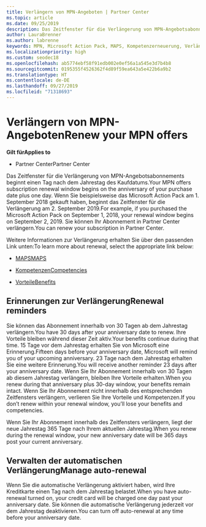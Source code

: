 ```yaml
---
title: Verlängern von MPN-Angeboten | Partner Center
ms.topic: article
ms.date: 09/25/2019
description: Das Zeitfenster für die Verlängerung von MPN-Angebotsabonnements beginnt einen Tag nach dem Jahrestag des Kaufdatums.
author: LauraBrenner
ms.author: labrenne
keywords: MPN, Microsoft Action Pack, MAPS, Kompetenzerneuerung, Verlängerungsdatum
ms.localizationpriority: high
ms.custom: seodec18
ms.openlocfilehash: ab5774ebf58f91edb002e0ef56a1a545e3d7b4b8
ms.sourcegitcommit: 0195355f4526362f4d89f59ea643a5e422b6a9b2
ms.translationtype: HT
ms.contentlocale: de-DE
ms.lasthandoff: 09/27/2019
ms.locfileid: "71318693"
---
```

# <a name="renew-your-mpn-offers"></a><span data-ttu-id="74068-104">Verlängern von MPN-Angeboten</span><span class="sxs-lookup"><span data-stu-id="74068-104">Renew your MPN offers</span></span>

<span data-ttu-id="74068-105">**Gilt für**</span><span class="sxs-lookup"><span data-stu-id="74068-105">**Applies to**</span></span>

- <span data-ttu-id="74068-106">Partner Center</span><span class="sxs-lookup"><span data-stu-id="74068-106">Partner Center</span></span>

<span data-ttu-id="74068-107">Das Zeitfenster für die Verlängerung von MPN-Angebotsabonnements beginnt einen Tag nach dem Jahrestag des Kaufdatums.</span><span class="sxs-lookup"><span data-stu-id="74068-107">Your MPN offers subscription renewal window begins on the anniversary of your purchase date plus one day.</span></span> <span data-ttu-id="74068-108">Wenn Sie beispielsweise das Microsoft Action Pack am 1. September 2018 gekauft haben, beginnt das Zeitfenster für die Verlängerung am 2. September 2019.</span><span class="sxs-lookup"><span data-stu-id="74068-108">For example, if you purchased the Microsoft Action Pack on September 1, 2018, your renewal window begins on September 2, 2019.</span></span> <span data-ttu-id="74068-109">Sie können Ihr Abonnement in Partner Center verlängern.</span><span class="sxs-lookup"><span data-stu-id="74068-109">You can renew your subscription in Partner Center.</span></span>

<span data-ttu-id="74068-110">Weitere Informationen zur Verlängerung erhalten Sie über den passenden Link unten:</span><span class="sxs-lookup"><span data-stu-id="74068-110">To learn more about renewal, select the appropriate link below:</span></span>

- [<span data-ttu-id="74068-111">MAPS</span><span class="sxs-lookup"><span data-stu-id="74068-111">MAPS</span></span>](mpn-get-action-pack.md)

- [<span data-ttu-id="74068-112">Kompetenzen</span><span class="sxs-lookup"><span data-stu-id="74068-112">Competencies</span></span>](learn-about-competencies.md)

- [<span data-ttu-id="74068-113">Vorteile</span><span class="sxs-lookup"><span data-stu-id="74068-113">Benefits</span></span>](manage-your-partner-network-benefits.md)

## <a name="renewal-reminders"></a><span data-ttu-id="74068-114">Erinnerungen zur Verlängerung</span><span class="sxs-lookup"><span data-stu-id="74068-114">Renewal reminders</span></span>

<span data-ttu-id="74068-115">Sie können das Abonnement innerhalb von 30 Tagen ab dem Jahrestag verlängern.</span><span class="sxs-lookup"><span data-stu-id="74068-115">You have 30 days after your anniversary date to renew.</span></span> <span data-ttu-id="74068-116">Ihre Vorteile bleiben während dieser Zeit aktiv.</span><span class="sxs-lookup"><span data-stu-id="74068-116">Your benefits continue during that time.</span></span> <span data-ttu-id="74068-117">15 Tage vor dem Jahrestag erhalten Sie von Microsoft eine Erinnerung.</span><span class="sxs-lookup"><span data-stu-id="74068-117">Fifteen days before your anniversary date, Microsoft will remind you of your upcoming anniversary.</span></span> <span data-ttu-id="74068-118">23 Tage nach dem Jahrestag erhalten Sie eine weitere Erinnerung.</span><span class="sxs-lookup"><span data-stu-id="74068-118">You will receive another reminder 23 days after your anniversary date.</span></span> <span data-ttu-id="74068-119">Wenn Sie Ihr Abonnement innerhalb von 30 Tagen ab diesem Jahrestag verlängern, bleiben Ihre Vorteile erhalten.</span><span class="sxs-lookup"><span data-stu-id="74068-119">When you renew during that anniversary plus 30-day window, your benefits remain intact.</span></span> <span data-ttu-id="74068-120">Wenn Sie Ihr Abonnement nicht innerhalb des entsprechenden Zeitfensters verlängern, verlieren Sie Ihre Vorteile und Kompetenzen.</span><span class="sxs-lookup"><span data-stu-id="74068-120">If you don’t renew within your renewal window, you’ll lose your benefits and competencies.</span></span>

<span data-ttu-id="74068-121">Wenn Sie Ihr Abonnement innerhalb des Zeitfensters verlängern, liegt der neue Jahrestag 365 Tage nach Ihrem aktuellen Jahrestag.</span><span class="sxs-lookup"><span data-stu-id="74068-121">When you renew during the renewal window, your new anniversary date will be 365 days post your current anniversary.</span></span>

## <a name="manage-auto-renewal"></a><span data-ttu-id="74068-122">Verwalten der automatischen Verlängerung</span><span class="sxs-lookup"><span data-stu-id="74068-122">Manage auto-renewal</span></span>

<span data-ttu-id="74068-123">Wenn Sie die automatische Verlängerung aktiviert haben, wird Ihre Kreditkarte einen Tag nach dem Jahrestag belastet.</span><span class="sxs-lookup"><span data-stu-id="74068-123">When you have auto-renewal turned on, your credit card will be charged one day past your anniversary date.</span></span> <span data-ttu-id="74068-124">Sie können die automatische Verlängerung jederzeit vor dem Jahrestag deaktivieren.</span><span class="sxs-lookup"><span data-stu-id="74068-124">You can turn off auto-renewal at any time before your anniversary date.</span></span>
